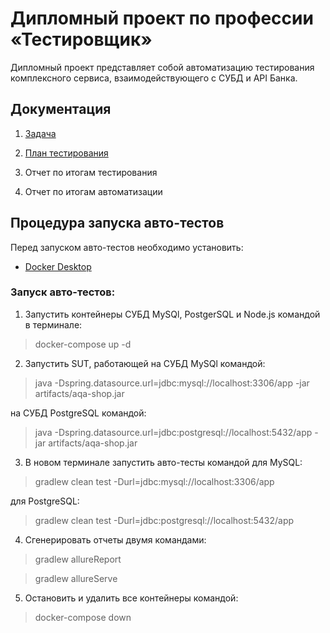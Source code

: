 # Дипломный проект по профессии «Тестировщик»

Дипломный проект представляет собой автоматизацию тестирования комплексного сервиса, взаимодействующего с СУБД и API Банка.

## Документация

1. [Задача](https://github.com/Inavono4ka/Diplom/blob/master/documentation/Zadacha.md)

2. [План тестирования](https://github.com/Inavono4ka/Diplom/blob/master/documentation/Plan.md)

3. Отчет по итогам тестирования

4. Отчет по итогам автоматизации

## Процедура запуска авто-тестов

Перед запуском авто-тестов необходимо установить:
* [Docker Desktop](https://www.docker.com/products/docker-desktop/)

### Запуск авто-тестов:

1. Запустить контейнеры СУБД MySQl, PostgerSQL и Node.js командой в терминале:
> docker-compose up -d


2. Запустить SUT, работающей на СУБД MySQl командой:

> java -Dspring.datasource.url=jdbc:mysql://localhost:3306/app -jar artifacts/aqa-shop.jar

на СУБД PostgreSQL командой:

> java -Dspring.datasource.url=jdbc:postgresql://localhost:5432/app -jar artifacts/aqa-shop.jar

3. В новом терминале запустить авто-тесты командой для MySQL:

> gradlew clean test -Durl=jdbc:mysql://localhost:3306/app

для PostgreSQL:

> gradlew clean test -Durl=jdbc:postgresql://localhost:5432/app

4. Сгенерировать отчеты двумя командами:
> gradlew allureReport

> gradlew allureServe

5. Остановить и удалить все контейнеры командой:
> docker-compose down 
